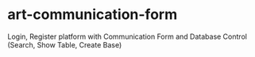 # art-communication-form
Login, Register platform with Communication Form and Database Control (Search, Show Table, Create Base)
